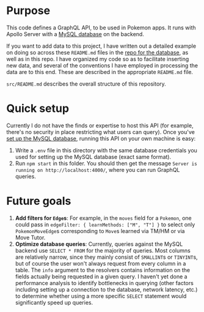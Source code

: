 # Purpose

This code defines a GraphQL API, to be used in Pokemon apps. It runs with Apollo Server with a [MySQL database](https://github.com/GregLyons/poke-db) on the backend.

If you want to add data to this project, I have written out a detailed example on doing so across these `README.md` files in the [repo for the database](https://github.com/GregLyons/poke-db), as well as in this repo. I have organized my code so as to facilitate inserting new data, and several of the conventions I have employed in processing the data are to this end. These are described in the appropriate `README.md` file.

`src/README.md` describes the overall structure of this repository.

# Quick setup

Currently I do not have the finds or expertise to host this API (for example, there's no security in place restricting what users can query). Once you've [set up the MySQL database](https://github.com/GregLyons/poke-db), running this API on your own machine is easy:

1. Write a `.env` file in this directory with the same database credentials you used for setting up the MySQL database (exact same format).
2. Run `npm start` in this folder. You should then get the message `Server is running on http://localhost:4000/`, where you can run GraphQL queries.

# Future goals

1. **Add filters for `Edge`s**: For example, in the `moves` field for a `Pokemon`, one could pass in `edgeFilter: { learnMethods: ["M", "T"] }` to select only `PokemonMoveEdge`s corresponding to `Move`s learned via TM/HM or via Move Tutor.
2. **Optimize database queries**: Currently, queries against the MySQL backend use `SELECT * FROM` for the majority of queries. Most columns are relatively narrow, since they mainly consist of `SMALLINT`s or `TINYINT`s, but of course the user won't always request from every column in a table. The `info` argument to the resolvers contains information on the fields actually being requested in a given query. I haven't yet done a performance analysis to identify bottlenecks in querying (other factors including setting up a connection to the database, network latency, etc.) to determine whether using a more specific `SELECT` statement would significantly speed up queries.